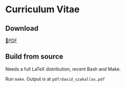 # Curriculum Vitae

## Download

[📄PDF](https://dszakallas.github.io/cv/david_szakallas.pdf)


## Build from source
Needs a full LaTeX distribution, recent Bash and Make.

Run `make`. Output is at `pdf/david_szakallas.pdf`
